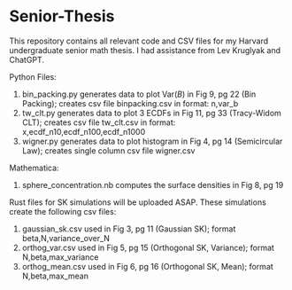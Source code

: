 # Senior-Thesis
This repository contains all relevant code and CSV files for my Harvard undergraduate senior math thesis. I had assistance from Lev Kruglyak and ChatGPT.

Python Files:
1. bin_packing.py generates data to plot $\mathrm{Var}(B)$ in Fig 9, pg 22 (Bin Packing);
    creates csv file binpacking.csv in format: n,var_b 
2. tw_clt.py generates data to plot 3 ECDFs in Fig 11, pg 33 (Tracy-Widom CLT);
    creates csv file tw_clt.csv in format: x,ecdf_n10,ecdf_n100,ecdf_n1000
3. wigner.py generates data to plot histogram in Fig 4, pg 14 (Semicircular Law);
    creates single column csv file wigner.csv

Mathematica:
1. sphere_concentration.nb computes the surface densities in Fig 8, pg 19

Rust files for SK simulations will be uploaded ASAP. These simulations create the following csv files:
1. gaussian_sk.csv used in Fig 3, pg 11 (Gaussian SK);
    format beta,N,variance_over_N
2. orthog_var.csv used in Fig 5, pg 15 (Orthogonal SK, Variance);
    format N,beta,max_variance
3. orthog_mean.csv used in Fig 6, pg 16 (Orthogonal SK, Mean);
    format N,beta,max_mean
